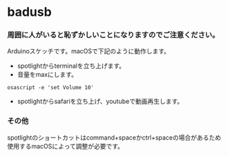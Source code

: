 # badusb
### 周囲に人がいると恥ずかしいことになりますのでご注意ください。

Arduinoスケッチです。macOSで下記のように動作します。 
- spotlightからterminalを立ち上げます。
- 音量をmaxにします。
```
osascript -e 'set Volume 10'
```
- spotlightからsafariを立ち上げ、youtubeで動画再生します。

### その他
spotlightのショートカットはcommand+spaceかctrl+spaceの場合があるため使用するmacOSによって調整が必要です。
